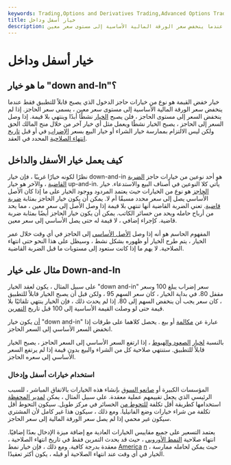 ```yaml
---
keywords: Trading,Options and Derivatives Trading,Advanced Options Trading Concepts,Options and Derivatives,Advanced Concepts
title: خيار أسفل وداخل
description: خيار خفض السعر هو نوع من خيارات حاجز الدخول الذي يصبح نشطًا عندما ينخفض سعر الورقة المالية الأساسية إلى مستوى سعر معين.
---
```


# خيار أسفل وداخل
## ما هو خيار "down and-In"؟

خيار خفض القيمة هو نوع من خيارات حاجز الدخول الذي يصبح قابلاً للتطبيق فقط عندما ينخفض سعر الورقة المالية الأساسية إلى مستوى سعر معين ، يسمى سعر الحاجز. إذا لم ينخفض السعر إلى مستوى الحاجز ، فلن يصبح [الخيار](/option) نشطًا أبدًا وينتهي بلا قيمة. إذا وصل السعر إلى الحاجز ، يصبح الخيار نشطًا ويعمل مثل أي خيار آخر من خلال منح المالك الحق ولكن ليس الالتزام بممارسة خيار الشراء أو خيار البيع بسعر [الإضراب](/strikeprice) في أو قبل [تاريخ انتهاء الصلاحية](/expirationdate) المحدد في العقد.

## كيف يعمل خيار الأسفل والداخل

نظرًا لكونه خيارًا غريبًا ، فإن خيار down-and-in هو أحد نوعين من خيارات حاجز [الضربة القاضية](/knock-inoption) ، والآخر هو خيار up-and-in. يأتي كلا النوعين في أصناف البيع والاستدعاء. خيار [الحاجز](/barrieroption) هو نوع من الخيارات حيث يعتمد المردود ووجود الخيار على ما إذا كان الأصل الأساسي يصل إلى سعر محدد مسبقًا أم لا. يمكن أن يكون خيار الحاجز بمثابة [ضربة قاضية](/knock-outoption). تعني الضربة القاضية أنها تنتهي بلا قيمة إذا وصل الأصل إلى سعر معين ، مما يحد من أرباح حامله ويحد من خسائر الكاتب. يمكن أن يكون خيار الحاجز أيضًا بمثابة ضربة قاضية. كإجراء إضافي ، لا قيمة له حتى يصل الأساسي إلى سعر معين.

المفهوم الحاسم هو أنه إذا وصل [الأصل الأساسي](/underlying-asset) إلى الحاجز في أي وقت خلال عمر الخيار ، يتم طرح الخيار أو ظهوره بشكل نشط ، وسيظل على هذا النحو حتى انتهاء الصلاحية. لا يهم ما إذا كانت ستعود إلى مستويات ما قبل الضربة القاضية.

## مثال على خيار Down-and-In

على سبيل المثال ، يكون لعقد الخيار "down and-in" سعر إضراب يبلغ 100 وسعر مقفل 80. في بداية الخيار ، كان سعر السهم 95 ، ولكن قبل أن يصبح الخيار قابلاً للتطبيق ، كان سعر يجب أن ينخفض السهم إلى 80. إذا لم يحدث ذلك ، فإن الخيار ينتهي تلقائيًا بلا قيمة حتى لو وصلت القيمة الأساسية إلى 100 قبل تاريخ [التمرين](/exercise).

[أن](/putoption) يكون خيار "down and-in" عبارة عن [مكالمة](/calloption) أو بيع . يحصل كلاهما على طرقات إذا انخفض السعر الأساسي إلى السعر الحاجز.

بالنسبة [لخيار](/up-and-inoption) [الصعود والهبوط](/up-and-inoption) ، إذا ارتفع السعر الأساسي إلى السعر الحاجز ، يصبح الخيار قابلاً للتطبيق. ستنتهي صلاحية كل من الشراء والبيع بدون قيمة إذا لم يرتفع السعر الأساسي إلى سعره الحاجز.

### استخدام خيارات أسفل وإدخال

المؤسسات الكبيرة أو [صانعو السوق](/marketmaker) بإنشاء هذه الخيارات بالاتفاق المباشر ، للسبب الرئيسي الذي يجعل تقييمهم عملية معقدة. على سبيل المثال ، يمكن [لمدير المحفظة](/portfoliomanager) استخدامها كطريقة أقل تكلفة [للتحوط من](/hedge) الخسائر في مركز طويل. سيكون التحوط أقل تكلفة من شراء خيارات وضع الفانيليا. ومع ذلك ، سيكون هذا غير كامل لأن المشتري سيكون غير محمي إذا لم يصل سعر الورقة المالية إلى سعر الحاجز.

يعتمد التسعير على جميع مقاييس الخيارات العادية مع إضافة ميزة الإدخال بعدًا إضافيًا. انتهاء صلاحية [النمط الأوروبي](/europeanoption) ، حيث قد يحدث التمرين فقط في تاريخ انتهاء الصلاحية ، معقدة بدرجة كافية. ومع ذلك ، فإن خيار نمط [America](/americanoption) [n](/americanoption) ، حيث يمكن لحامله ممارسة الخيار في أي وقت عند انتهاء الصلاحية أو قبله ، يكون أكثر تعقيدًا.

